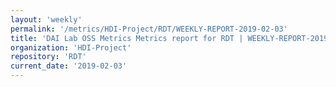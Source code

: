 ```yaml
---
layout: 'weekly'
permalink: '/metrics/HDI-Project/RDT/WEEKLY-REPORT-2019-02-03'
title: 'DAI Lab OSS Metrics Metrics report for RDT | WEEKLY-REPORT-2019-02-03'
organization: 'HDI-Project'
repository: 'RDT'
current_date: '2019-02-03'
---
```

